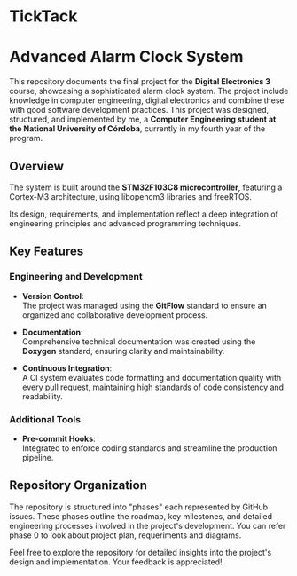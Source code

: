 # TickTack
# Advanced Alarm Clock System  

This repository documents the final project for the **Digital Electronics 3** course, showcasing a sophisticated alarm clock system. The project include knowledge in computer engineering, digital electronics and  comibine these with good software development  practices. 
 This project was designed, structured, and implemented by me, a **Computer Engineering student at the National University of Córdoba**, currently in my fourth year of the program. 

## Overview  

The system is built around the **STM32F103C8 microcontroller**, featuring a Cortex-M3 architecture, using libopencm3 libraries and freeRTOS. 

Its design, requirements, and implementation reflect a deep integration of engineering principles and advanced programming techniques.  

## Key Features  

### Engineering and Development  

- **Version Control**:  
  The project was managed using the **GitFlow** standard to ensure an organized and collaborative development process.  

- **Documentation**:  
  Comprehensive technical documentation was created using the **Doxygen** standard, ensuring clarity and maintainability.  

- **Continuous Integration**:  
  A CI system evaluates code formatting and documentation quality with every pull request, maintaining high standards of code consistency and readability.  

### Additional Tools  

- **Pre-commit Hooks**:  
  Integrated to enforce coding standards and streamline the production pipeline.  

## Repository Organization  

The repository is structured into "phases" each represented by GitHub issues. These phases outline the roadmap, key milestones, and detailed engineering processes involved in the project's development. You can refer phase 0 to look about project plan, requeriments and diagrams.


Feel free to explore the repository for detailed insights into the project's design and implementation. Your feedback is appreciated!